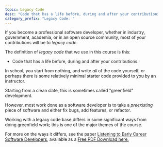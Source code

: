 ```yaml
---
topic: Legacy Code
desc: "Code that has a life before, during and after your contributions"
category_prefix: "Legacy Code: "
---
```


If you become a professional software developer, whether in industry, government, academia, or in an open source community, most of your contributions will be to _legacy code_.

The definition of _legacy code_ that we use in this course is this:

* Code that has a life before, during and after your contributions

In school, you start from nothing, and write *all* of the code yourself, or perhaps there is some relatively minimal starter code provided to you by an instructor.

Starting from a clean slate, this is sometimes called "greenfield" development.

However, most work done as a software developer is to take a _preexisting_ piece of software and either fix bugs, add features, or refactor.

Working with a legacy code base differs in some significant ways from doing greenfield work; this is one of the major themes of the course.

For more on the ways it differs, see the paper [Listening to Early Career Software Developers](https://dl.acm.org/doi/10.5555/3199572.3199591), 
available as a [Free PDF Download here.](https://pconrad.github.io/files/paper028.pdf)
